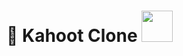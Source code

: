 #  :watermelon: Kahoot Clone <img src="https://media.giphy.com/media/mGcNjsfWAjY5AEZNw6/giphy.gif" width="50">
